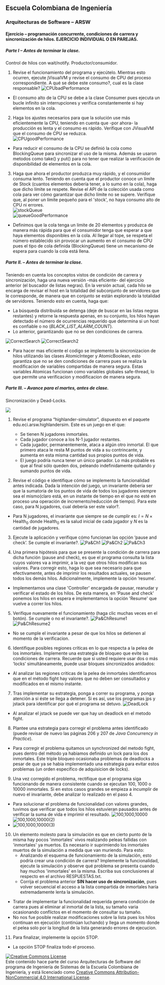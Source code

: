 
## Escuela Colombiana de Ingeniería
### Arquitecturas de Software – ARSW


#### Ejercicio – programación concurrente, condiciones de carrera y sincronización de hilos. EJERCICIO INDIVIDUAL O EN PAREJAS.

##### Parte I – Antes de terminar la clase.

Control de hilos con wait/notify. Productor/consumidor.

1. Revise el funcionamiento del programa y ejecútelo. Mientras esto ocurren, ejecute jVisualVM y revise el consumo de CPU del proceso correspondiente. A qué se debe este consumo?, cual es la clase responsable?
   ![CPUbadPerformance](/media/img/img1.png)
- El consumo alto de la CPU se debe a la clase Consumer pues ejecuta un bucle infinito sin interrupciones y verifica constantemente si hay elementos en la cola.

2. Haga los ajustes necesarios para que la solución use más eficientemente la CPU, teniendo en cuenta que -por ahora- la producción es lenta y el consumo es rápido. Verifique con JVisualVM que el consumo de CPU se reduzca.  
   ![CPUgoodPerformance](/media/img/img2.png)
- Para reducir el consumo de la CPU se definió la cola como BlockingQueue para sincronizar el uso de la misma. Además se usaron metodos como take() y put() para no tener que realizar la verificación de disponibilidad de elementos en la cola.  

3. Haga que ahora el productor produzca muy rápido, y el consumidor consuma lento. Teniendo en cuenta que el productor conoce un límite de Stock (cuantos elementos debería tener, a lo sumo en la cola), haga que dicho límite se respete. Revise el API de la colección usada como cola para ver cómo garantizar que dicho límite no se supere. Verifique que, al poner un límite pequeño para el 'stock', no haya consumo alto de CPU ni errores.  
   ![stockQueue](/media/img/img3.png)  
   ![queueGoodPerformance](/media/img/img4.png)
- Definimos que la cola tenga un limite de 20 elementos y produzca de manera más rápida para que el consumidor tenga que esperar a que haya elementos disponibles en la cola. Al llegar al tope, se respeta el número establecido sin provocar un aumento en el consumo de CPU pues el tipo de cola definida (BlockingQueue) tiene un mecanismo de espera para cuando la cola está llena.  



##### Parte II. – Antes de terminar la clase.

Teniendo en cuenta los conceptos vistos de condición de carrera y sincronización, haga una nueva versión -más eficiente- del ejercicio anterior (el buscador de listas negras). En la versión actual, cada hilo se encarga de revisar el host en la totalidad del subconjunto de servidores que le corresponde, de manera que en conjunto se están explorando la totalidad de servidores. Teniendo esto en cuenta, haga que:

- La búsqueda distribuida se detenga (deje de buscar en las listas negras restantes) y retorne la respuesta apenas, en su conjunto, los hilos hayan detectado el número de ocurrencias requerido que determina si un host es confiable o no (_BLACK_LIST_ALARM_COUNT_).
- Lo anterior, garantizando que no se den condiciones de carrera.

![CorrectSearch](/media/img/img5.png)
![CorrectSearch2](/media/img/img6.png)

- Para hacer mas eficiente el codigo se implemento la sincronizacion de hilos utilizando las clases AtomicInteger y AtomicBoolean, esto garantiza que no se den condiciones de carrera pues se realiza la modificacion de variables compartidas de manera segura. Estas variables Atomicas funcionan como variables globales safe-thread, lo que permite una verificacion y modificacion de manera segura.

##### Parte III. – Avance para el martes, antes de clase.

Sincronización y Dead-Locks.

![](http://files.explosm.net/comics/Matt/Bummed-forever.png)

1. Revise el programa “highlander-simulator”, dispuesto en el paquete edu.eci.arsw.highlandersim. Este es un juego en el que:

	* Se tienen N jugadores inmortales.
	* Cada jugador conoce a los N-1 jugador restantes.
	* Cada jugador, permanentemente, ataca a algún otro inmortal. El que primero ataca le resta M puntos de vida a su contrincante, y aumenta en esta misma cantidad sus propios puntos de vida.
	* El juego podría nunca tener un único ganador. Lo más probable es que al final sólo queden dos, peleando indefinidamente quitando y sumando puntos de vida.

2. Revise el código e identifique cómo se implemento la funcionalidad antes indicada. Dada la intención del juego, un invariante debería ser que la sumatoria de los puntos de vida de todos los jugadores siempre sea el mismo(claro está, en un instante de tiempo en el que no esté en proceso una operación de incremento/reducción de tiempo). Para este caso, para N jugadores, cual debería ser este valor?.  
- Para N jugadores, el invariante que siempre se de cumplir es: $I = N \times \text{Health}_0$ donde $\text{Health}_0$ es la salud inicial de cada jugador y $N$ es la cantidad de jugadores.  

3. Ejecute la aplicación y verifique cómo funcionan las opción ‘pause and check’. Se cumple el invariante?.
   ![Pa&Ch1](/media/img/img7.png)
   ![Pa&Ch2](/media/img/img8.png)
   ![Pa&Ch3](/media/img/img9.png)  

4. Una primera hipótesis para que se presente la condición de carrera para dicha función (pause and check), es que el programa consulta la lista cuyos valores va a imprimir, a la vez que otros hilos modifican sus valores. Para corregir esto, haga lo que sea necesario para que efectivamente, antes de imprimir los resultados actuales, se pausen todos los demás hilos. Adicionalmente, implemente la opción ‘resume’.
- Implementamos una clase 'Controller' encargada de pausar, reanudar y verificar el estado de los hilos. De esta manera, en 'Pause and check' ponemos los hilos en espera e implementamos la opción 'Resume' que vuelve a correr los hilos. 

5. Verifique nuevamente el funcionamiento (haga clic muchas veces en el botón). Se cumple o no el invariante?.
   ![Pa&ChResume1](/media/img/img10.png)  
   ![Pa&ChResume2](/media/img/img11.png)  
- No se cumple el invariante a pesar de que los hilos se detienen al momento de la verificacion.

6. Identifique posibles regiones críticas en lo que respecta a la pelea de los inmortales. Implemente una estrategia de bloqueo que evite las condiciones de carrera. Recuerde que si usted requiere usar dos o más ‘locks’ simultáneamente, puede usar bloques sincronizados anidados:
- Al analizar las regiones criticas de la pelea de inmortales identificamos que en el método fight hay valores que no deben ser consultados y modificados en el mismo instante. 

7. Tras implementar su estrategia, ponga a correr su programa, y ponga atención a si éste se llega a detener. Si es así, use los programas jps y jstack para identificar por qué el programa se detuvo.
   ![DeadLock](/media/img/img12.png)
- Al analizar el jstack se puede ver que hay un deadlock en el metodo fight.

8. Plantee una estrategia para corregir el problema antes identificado (puede revisar de nuevo las páginas 206 y 207 de _Java Concurrency in Practice_).
- Para corregir el problema quitamos un synchronized del metodo fight, pues dentro del método ya habiamos definido un lock para los dos inmortales. Este triple bloqueo ocasionaba problemas de deadlocks a pesar de que ya se habia implementado una estrategia para evitar estos problemas (un orden especifico de adquisicion de locks).

9. Una vez corregido el problema, rectifique que el programa siga funcionando de manera consistente cuando se ejecutan 100, 1000 o 10000 inmortales. Si en estos casos grandes se empieza a incumplir de nuevo el invariante, debe analizar lo realizado en el paso 4.
- Para solucionar el problema de funcionalidad con valores grandes, tuvimos que verificar que todos los hilos estuvieran pausados antes de verificar la suma de vida e imprimir el resultado.
  ![100,1000,10000](/media/img/img13.png)
  ![100,1000,10000(2)](/media/img/img14.png)
- ![100,1000,10000(3)](/media/img/img15.png)

10. Un elemento molesto para la simulación es que en cierto punto de la misma hay pocos 'inmortales' vivos realizando peleas fallidas con 'inmortales' ya muertos. Es necesario ir suprimiendo los inmortales muertos de la simulación a medida que van muriendo. Para esto:
	* Analizando el esquema de funcionamiento de la simulación, esto podría crear una condición de carrera? Implemente la funcionalidad, ejecute la simulación y observe qué problema se presenta cuando hay muchos 'inmortales' en la misma. Escriba sus conclusiones al respecto en el archivo RESPUESTAS.txt.
	* Corrija el problema anterior __SIN hacer uso de sincronización__, pues volver secuencial el acceso a la lista compartida de inmortales haría extremadamente lenta la simulación.

- Tratar de implementar la funcionalidad requerida genera condición de carrera pues al eliminar al inmortal de la lista, su tamaño varia ocasionando conflictos en el momento de consultar su tamaño.
- No nos fue posible realizar modificaciones sobre la lista pues los hilos continuan en ejecución (continúan luchando) y llega un momento donde el pelea solo por la longitud de la lista generando errores de ejecucion.

11. Para finalizar, implemente la opción STOP.
- La opción STOP finaliza todo el proceso.

<!--
### Criterios de evaluación

1. Parte I.
	* Funcional: La simulación de producción/consumidor se ejecuta eficientemente (sin esperas activas).

2. Parte II. (Retomando el laboratorio 1)
	* Se modificó el ejercicio anterior para que los hilos llevaran conjuntamente (compartido) el número de ocurrencias encontradas, y se finalizaran y retornaran el valor en cuanto dicho número de ocurrencias fuera el esperado.
	* Se garantiza que no se den condiciones de carrera modificando el acceso concurrente al valor compartido (número de ocurrencias).


2. Parte III.
	* Diseño:
		- Coordinación de hilos:
			* Para pausar la pelea, se debe lograr que el hilo principal induzca a los otros a que se suspendan a sí mismos. Se debe también tener en cuenta que sólo se debe mostrar la sumatoria de los puntos de vida cuando se asegure que todos los hilos han sido suspendidos.
			* Si para lo anterior se recorre a todo el conjunto de hilos para ver su estado, se evalúa como R, por ser muy ineficiente.
			* Si para lo anterior los hilos manipulan un contador concurrentemente, pero lo hacen sin tener en cuenta que el incremento de un contador no es una operación atómica -es decir, que puede causar una condición de carrera- , se evalúa como R. En este caso se debería sincronizar el acceso, o usar tipos atómicos como AtomicInteger).

		- Consistencia ante la concurrencia
			* Para garantizar la consistencia en la pelea entre dos inmortales, se debe sincronizar el acceso a cualquier otra pelea que involucre a uno, al otro, o a los dos simultáneamente:
			* En los bloques anidados de sincronización requeridos para lo anterior, se debe garantizar que si los mismos locks son usados en dos peleas simultánemante, éstos será usados en el mismo orden para evitar deadlocks.
			* En caso de sincronizar el acceso a la pelea con un LOCK común, se evaluará como M, pues esto hace secuencial todas las peleas.
			* La lista de inmortales debe reducirse en la medida que éstos mueran, pero esta operación debe realizarse SIN sincronización, sino haciendo uso de una colección concurrente (no bloqueante).

	

	* Funcionalidad:
		* Se cumple con el invariante al usar la aplicación con 10, 100 o 1000 hilos.
		* La aplicación puede reanudar y finalizar(stop) su ejecución.
		
		-->

<a rel="license" href="http://creativecommons.org/licenses/by-nc/4.0/"><img alt="Creative Commons License" style="border-width:0" src="https://i.creativecommons.org/l/by-nc/4.0/88x31.png" /></a><br />Este contenido hace parte del curso Arquitecturas de Software del programa de Ingeniería de Sistemas de la Escuela Colombiana de Ingeniería, y está licenciado como <a rel="license" href="http://creativecommons.org/licenses/by-nc/4.0/">Creative Commons Attribution-NonCommercial 4.0 International License</a>.
